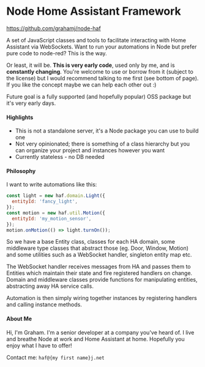 # Node Home Assistant Framework

https://github.com/grahamj/node-haf

A set of JavaScript classes and tools to facilitate interacting with Home Assistant via WebSockets. Want to run your automations in Node but prefer pure code to node-red? This is the way.

Or least, it will be. **This is very early code**, used only by me, and is **constantly changing**. You're welcome to use or borrow from it (subject to the license) but I would recommend talking to me first (see bottom of page). If you like the concept maybe we can help each other out :)

Future goal is a fully supported (and hopefully popular) OSS package but it's very early days.


#### Highlights

- This is not a standalone server, it's a Node package you can use to build one
- Not very opinionated; there is something of a class hierarchy but you can organize your project and instances however you want
- Currently stateless - no DB needed

#### Philosophy

I want to write automations like this:

```javascript
const light = new haf.domain.Light({
  entityId: 'fancy_light',
});
const motion = new haf.util.Motion({
  entityId: 'my_motion_sensor',
});
motion.onMotion(() => light.turnOn());
```

So we have a base Entity class, classes for each HA domain, some middleware type classes that abstract those (eg. Door, Window, Motion) and some utilities such as a WebSocket handler, singleton entity map etc.

The WebSocket handler receives messages from HA and passes them to Entities which maintain their state and fire registered handlers on change. Domain and middleware classes provide functions for manipulating entities, abstracting away HA service calls.

Automation is then simply wiring together instances by registering handlers and calling instance methods.

#### About Me

Hi, I'm Graham. I'm a senior developer at a company you've heard of. I live and breathe Node at work and Home Assistant at home. Hopefully you enjoy what I have to offer!

Contact me: `haf@{my first name}j.net`